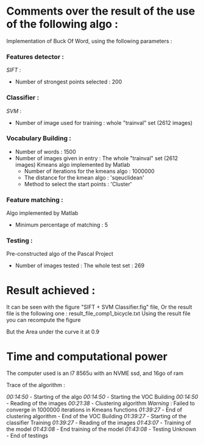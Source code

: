 # Comments over the result of the use of the following algo : 
Implementation of Buck Of Word, using the following parameters : 
### Features detector : 
*SIFT* :
- Number of strongest points selected : 200
### Classifier : 
*SVM* :
- Number of image used for training : whole "trainval" set (2612 images)
### Vocabulary Building : 
- Number of words : 1500
- Number of images given in entry : The whole "trainval" set (2612 images)
    Kmeans algo implemented by Matlab
    - Number of iterations for the kmeans algo : 1000000
    - The distance for the kmean algo : 'sqeuclidean' 
    - Method to select the start points : 'Cluster'
### Feature matching : 
Algo implemented by Matlab
- Minimum percentage of matching : 5
### Testing :
Pre-constructed algo of the Pascal Project
- Number of images tested : The whole test set : 269

# Result achieved : 
It can be seen with the figure "SIFT + SVM Classifier.fig" file, 
Or the result file is the following one : result_file_comp1_bicycle.txt
Using the result file you can recompute the figure

But the Area under the curve it at 0.9

# Time and computational power
The computer used is an I7 8565u with an NVME ssd, and 16go of ram

Trace of the algorithm :

*00:14:50* - Starting of the algo
*00:14:50* - Starting the VOC Building
*00:14:50* - Reading of the images
*00:21:38* - Clustering algorithm
*Warning* : Failed to converge in 1000000 iterations in Kmeans functions
*01:39:27* - End of clustering algorithm - End of the VOC Building
*01:39:27* - Starting of the classifier Training
*01:39:27* - Reading of the images
*01:43:07* - Training of the model
*01:43:08* - End training of the model
*01:43:08* - Testing
Unknown  - End of testings
